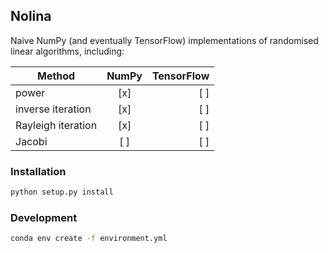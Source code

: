 ## Nolina

Naive NumPy (and eventually TensorFlow) implementations of randomised linear algorithms, including:

| Method             | NumPy         | TensorFlow |
| ------------------ |:-------------:| ----------:|
| power              | [x]           | [ ]        |
| inverse iteration  | [x]           | [ ]        |
| Rayleigh iteration | [x]           | [ ]        |
| Jacobi             | [ ]           | [ ]        |


### Installation

```bash
python setup.py install
```


### Development

```bash
conda env create -f environment.yml
```
